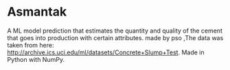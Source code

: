 # Asmantak
A ML model prediction that estimates the quantity and quality of the cement that goes into production with certain attributes. made by pso ,The data was taken from here: http://archive.ics.uci.edu/ml/datasets/Concrete+Slump+Test. Made in Python with NumPy.
